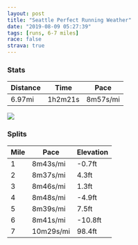 ```yaml
---
layout: post
title: "Seattle Perfect Running Weather"
date: "2019-08-09 05:27:39"
tags: [runs, 6-7 miles]
race: false
strava: true
---
```


### Stats

| Distance | Time | Pace |
|----------|------|------|
|6.97mi|1h2m21s|8m57s/mi|

<img src='https://maps.googleapis.com/maps/api/staticmap?maptype=roadmap&path=enc:oqraHd_xiVSJCRDFAH[d@e@vACL@XOhAaArCi@nAgBfDkAhBsAlAsB`Cc@\eAxA_B~A]f@@PIRcAtAqAnBUh@qAbBeAbA}@jA]l@Wn@mArB]t@Id@Ax@On@OlAeAzBq@t@oAtBYVIh@MXmA|@WZSb@If@KVoAl@KNOt@Q\kA|@WZc@fAYb@gA|@Kr@Hr@Cf@Sl@ORq@~AGXAb@On@c@p@k@ZUXI`@@Lg@`BE|@DhAYjAc@bAQv@UnB?d@Mt@AvALHHM@k@N{@AaANw@Hy@Ty@Xq@p@_CXkBd@kAP{@t@aBGm@B]r@_A|AsFj@yAb@s@j@i@`@s@TSj@{@d@e@zAaCz@gAp@kAlAcBhAcCv@o@\e@Zs@P{@F_BV}@ToA\eATMzAFjA{@`AqA\cAPuDLa@TWTMR@j@d@RFZSVg@`A}CD_@Ee@BYb@iA|ByCrBoBl@w@zAmCh@oAZe@DWCOIBy@`Bk@nAWXm@|AW^uCzCo@z@{CjFuA`Bk@bAy@v@wArBgB~A}@hAc@|@In@y@dAa@dAKv@?z@U`ACh@IZg@l@Uf@uCzDs@bB_Ar@_@t@i@vAy@l@SV]x@s@d@_@`@Yr@o@`AsAhAIj@DbAAVi@dAc@dBSzAg@~@{@n@KPDNKj@@RLZNGRe@L{@`@gANo@Bg@FYb@s@Z{@tAkFXm@j@{@|BcCjA_Bd@y@xAmB|@{Ar@w@h@aAr@gB`Ay@b@w@\gBBy@Lu@ZyA\iABWVm@rB}C|@u@nCiEn@s@Zw@h@i@N]t@eAz@w@lAqAr@wAnAiAr@}@f@w@jA_Cf@wA`@{@vAsAR[x@kB`AaBR_AVOl@mAlDcJp@gAZiA\y@zAqC|@g@`@oBDARe@Rq@PYVQZiAdA{B\e@^gAAK]KSSEa@DCGIEHMIAFP\LHSYq@e@]g@M@@[Oc@]YEBa@m@?s@VWT}@jAyB?OU[IYOQM_@YKMODYGEAYOH[i@WQQ[OKCc@Sw@QNMYiAu@AOMSJ{@S?[c@c@KGUG@CNEAJ_BUmABu@TkA`@q@VSZu@WcAICFIII?WIg@IWMEIYE_@&key=AIzaSyC1MId7bFpkLXNAaYhBSTb8jLyiSqzbDtM&size=800x800&markers=color:yellow|label:S|47.61384,-122.35267&markers=color:green|label:F|47.61271000000002,-122.33724000000001'>

### Splits

| Mile | Pace | Elevation |
|------|------|-----------|
|1|8m43s/mi|-0.7ft|
|2|8m37s/mi|4.3ft|
|3|8m46s/mi|1.3ft|
|4|8m48s/mi|-4.9ft|
|5|8m39s/mi|7.5ft|
|6|8m41s/mi|-10.8ft|
|7|10m29s/mi|98.4ft|
